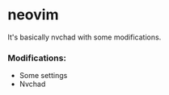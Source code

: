 # neovim

It's basically nvchad with some modifications.

### Modifications:
- Some settings
- Nvchad
